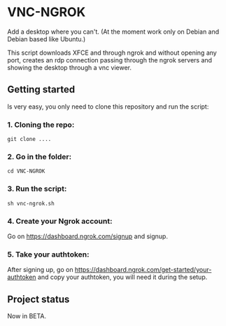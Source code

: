 # VNC-NGROK

Add a desktop where you can't. (At the moment work only on Debian and Debian based like Ubuntu.)

This script downloads XFCE and through ngrok and without opening any port, creates an rdp connection passing through the ngrok servers and showing the desktop through a vnc viewer.

## Getting started

Is very easy, you only need to clone this repository and run the script:

### 1. Cloning the repo:

```
git clone ....

```
### 2. Go in the folder:

```
cd VNC-NGROK

```
### 3. Run the script:

```
sh vnc-ngrok.sh

```

### 4. Create your Ngrok account:

Go on https://dashboard.ngrok.com/signup and signup.

### 5. Take your authtoken:

After signing up, go on https://dashboard.ngrok.com/get-started/your-authtoken and copy your authtoken, you will need it during the setup.

## Project status

Now in BETA.

